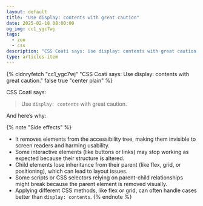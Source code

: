 ```yaml
---
layout: default
title: "Use display: contents with great caution"
date: 2025-02-18 08:00:00
og_img: cc1_ygc7wj
tags:
  - zoo
  - css
description: "CSS Coati says: Use display: contents with great caution."
type: articles-item
---
```


{% cldnryfetch "cc1_ygc7wj" "CSS Coati says: Use display: contents with great caution." false true "center plain" %}

CSS Coati says:

> Use `display: contents` with great caution.

And here’s why:

{% note "Side effects" %}
- It removes elements from the accessibility tree, making them invisible to screen readers and harming usability.
- Some interactive elements (like buttons or links) may stop working as expected because their structure is altered.
- Child elements lose inheritance from their parent (like flex, grid, or positioning), which can lead to layout issues.
- Some scripts or CSS selectors relying on parent-child relationships might break because the parent element is removed visually.
- Applying different CSS methods, like flex or grid, can often handle cases better than `display: contents`.
{% endnote %}
